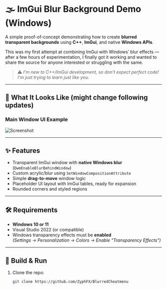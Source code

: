 # 🌫️ ImGui Blur Background Demo (Windows)

A simple proof-of-concept demonstrating how to create **blurred transparent backgrounds** using **C++**, **ImGui**, and native **Windows APIs**.

This was my first attempt at combining ImGui with Windows’ blur effects — after a few hours of experimentation, I finally got it working and wanted to share the source for anyone interested or struggling with the same.

> ⚠️ *I'm new to C++/ImGui development, so don't expect perfect code! I'm just trying to learn just like you.*

---

## 📸 What It Looks Like (might change following updates)

### Main Window UI Example

![Screenshot](preview.png)


---

## ✨ Features

- Transparent ImGui window with **native Windows blur** (`DwmEnableBlurBehindWindow`)
- Custom acrylic/blur using `SetWindowCompositionAttribute`
- Simple **drag-to-move** window logic
- Placeholder UI layout with ImGui tables, ready for expansion
- Rounded corners and styled regions

---

## 🛠️ Requirements

- **Windows 10 or 11**
- Visual Studio 2022 (or compatible)
- Windows transparency effects must be **enabled**  
  *(Settings → Personalization → Colors → Enable "Transparency Effects")*

---

## 🚀 Build & Run

1. Clone the repo:
   ```bash
   git clone https://github.com/ZyphFX/BlurredCheatmenu
